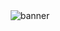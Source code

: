 <div align="center"><img src="https://github.com/ri1ongithub/ri1ongithub/assets/49335122/6ad62829-918e-428f-bef4-75c2c600bee3" alt="banner" /></div>

